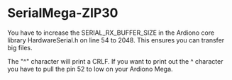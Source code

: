 # SerialMega-ZIP30


You have to increase the SERIAL_RX_BUFFER_SIZE in the Ardiono core library HardwareSerial.h on line 54 to 2048. This ensures you can transfer big files.

The "^" character will print a CRLF. If you want to print out the ^ character you have to pull the pin 52 to low on your Ardiono Mega.
